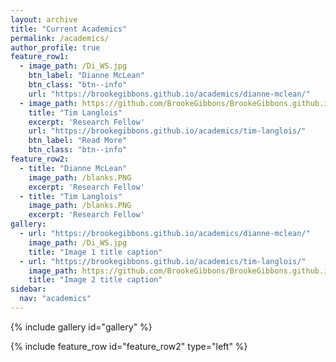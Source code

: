 ```yaml
---
layout: archive
title: "Current Academics"
permalink: /academics/
author_profile: true
feature_row1:
  - image_path: /Di_WS.jpg
    btn_label: "Dianne McLean"
    btn_class: "btn--info"
    url: "https://brookegibbons.github.io/academics/dianne-mclean/"
  - image_path: https://github.com/BrookeGibbons/BrookeGibbons.github.io/blob/master/Tim_WS.jpg?raw=true
    title: "Tim Langlois"
    excerpt: 'Research Fellow'
    url: "https://brookegibbons.github.io/academics/tim-langlois/"
    btn_label: "Read More"
    btn_class: "btn--info"
feature_row2:
  - title: "Dianne McLean"
    image_path: /blanks.PNG
    excerpt: 'Research Fellow'
  - title: "Tim Langlois"
    image_path: /blanks.PNG
    excerpt: 'Research Fellow'
gallery:
  - url: "https://brookegibbons.github.io/academics/dianne-mclean/"
    image_path: /Di_WS.jpg
    title: "Image 1 title caption"
  - url: "https://brookegibbons.github.io/academics/tim-langlois/"
    image_path: https://github.com/BrookeGibbons/BrookeGibbons.github.io/blob/master/Tim_WS.jpg?raw=true
    title: "Image 2 title caption"
sidebar:
  nav: "academics"
---
```

{% include gallery id="gallery" %}

{% include feature_row id="feature_row2" type="left" %}
